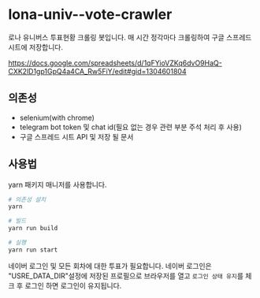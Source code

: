 # lona-univ--vote-crawler

로나 유니버스 투표현황 크롤링 봇입니다.
매 시간 정각마다 크롤링하여 구글 스프레드 시트에 저장합니다.

https://docs.google.com/spreadsheets/d/1qFYioVZKq6dvO9HaQ-CXK2lD1gp1GpQ4a4CA_Rw5FiY/edit#gid=1304601804

## 의존성

- selenium(with chrome)
- telegram bot token 및 chat id(필요 없는 경우 관련 부분 주석 처리 후 사용)
- 구글 스프레드 시트 API 및 저장 될 문서

## 사용법

yarn 패키지 매니저를 사용합니다.

```bash
# 의존성 설치
yarn

# 빌드
yarn run build

# 실행
yarn run start
```

네이버 로그인 및 모든 회차에 대한 투표가 필요합니다.
네이버 로그인은 "USRE_DATA_DIR"설정에 저장된 프로필으로 브라우저를 열고 `로그인 상태 유지`를 체크 후 로그인 하면 로그인이 유지됩니다.
